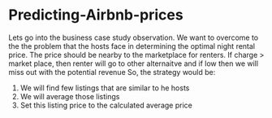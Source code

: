 # Predicting-Airbnb-prices
Lets go into the business case study observation. We want to overcome to the the problem that the hosts face in determining the optimal night rental price. The price should be nearby to the marketplace for renters. If charge > market place, then renter will go to other alternaitve and if low then we will miss out with the potential revenue
So, the strategy would be:
1) We will find few listings that are similar to he hosts
2) We will average those listings
3) Set this listing price to the calculated average price
